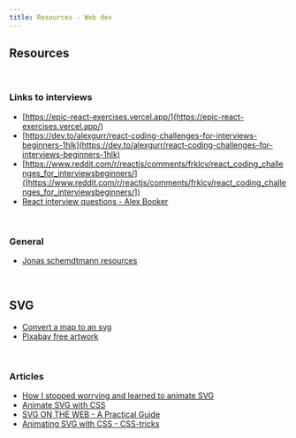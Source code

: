 ```yaml
---
title: Resources - Web dev
---
```



## Resources

<br />

### Links to interviews

* [https://epic-react-exercises.vercel.app/](https://epic-react-exercises.vercel.app/)
* [https://dev.to/alexgurr/react-coding-challenges-for-interviews-beginners-1hlk](https://dev.to/alexgurr/react-coding-challenges-for-interviews-beginners-1hlk)
* [https://www.reddit.com/r/reactjs/comments/frklcv/react_coding_challenges_for_interviewsbeginners/]([https://www.reddit.com/r/reactjs/comments/frklcv/react_coding_challenges_for_interviewsbeginners/])
* [React interview questions - Alex Booker](https://dev.to/scrimba/react-interview-questions-to-expect-in-2021-with-answers-dfl)

<br />

### General


* [Jonas schemdtmann resources](https://codingheroes.io/resources/)

<br />

## SVG

* [Convert a map to an svg](https://www.openstreetmap.org/#map=6/23.944/-102.579)
* [Pixabay free artwork](https://pixabay.com/)

<br />

### Articles

* [How I stopped worrying and learned to animate SVG](https://medium.com/@aniboaz/animate-svg-4fa7dd00e860)
* [Animate SVG with CSS](https://jonsuh.com/blog/animate-svg-with-css/)
* [SVG ON THE WEB - A Practical Guide](https://svgontheweb.com/)
* [Animating SVG with CSS - CSS-tricks](https://css-tricks.com/animating-svg-css/)


<br />

